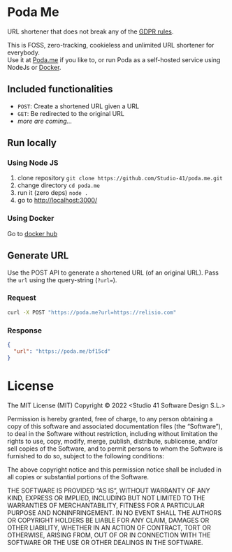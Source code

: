 Poda Me
=======

URL shortener that does not break any of the [GDPR rules](https://poda.me/b70dd8).

This is FOSS, zero-tracking, cookieless and unlimited URL shortener for everybody.<br/>
Use it at [Poda.me](https://poda.me) if you like to, or run Poda as a self-hosted service using NodeJs or [Docker](https://hub.docker.com/r/relisio/poda.me).

## Included functionalities</h2>

* `POST`: Create a shortened URL given a URL
* `GET`: Be redirected to the original URL
* *more are coming...*

## Run locally

### Using Node JS
1. clone repository `git clone https://github.com/Studio-41/poda.me.git`
2. change directory `cd poda.me`
3. run it (zero deps) `node .`
4. go to [http://localhost:3000/](http://localhost:3000/)

### Using Docker
Go to [docker hub](https://hub.docker.com/r/relisio/poda.me)

## Generate URL

Use the POST API to generate a shortened URL (of an original URL). Pass the `url` using the query-string (`?url=`).

### Request
```bash
curl -X POST "https://poda.me?url=https://relisio.com"
```

### Response
```json
{
  "url": "https://poda.me/bf15cd"
}
```

# License

The MIT License (MIT)
Copyright © 2022 <Studio 41 Software Design S.L.>

Permission is hereby granted, free of charge, to any person obtaining a copy of this software and associated documentation files (the “Software”), to deal in the Software without restriction, including without limitation the rights to use, copy, modify, merge, publish, distribute, sublicense, and/or sell copies of the Software, and to permit persons to whom the Software is furnished to do so, subject to the following conditions:

The above copyright notice and this permission notice shall be included in all copies or substantial portions of the Software.

THE SOFTWARE IS PROVIDED “AS IS”, WITHOUT WARRANTY OF ANY KIND, EXPRESS OR IMPLIED, INCLUDING BUT NOT LIMITED TO THE WARRANTIES OF MERCHANTABILITY, FITNESS FOR A PARTICULAR PURPOSE AND NONINFRINGEMENT. IN NO EVENT SHALL THE AUTHORS OR COPYRIGHT HOLDERS BE LIABLE FOR ANY CLAIM, DAMAGES OR OTHER LIABILITY, WHETHER IN AN ACTION OF CONTRACT, TORT OR OTHERWISE, ARISING FROM, OUT OF OR IN CONNECTION WITH THE SOFTWARE OR THE USE OR OTHER DEALINGS IN THE SOFTWARE.
